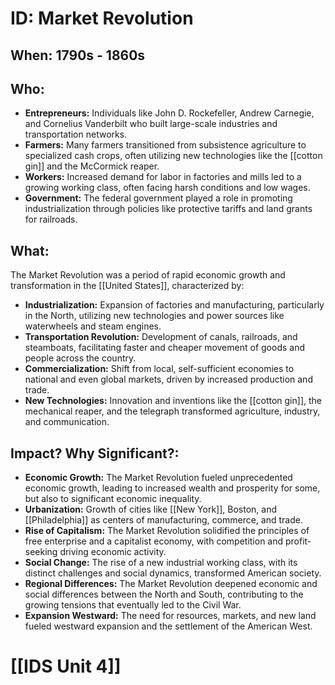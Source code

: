 # ID: Market Revolution
## When: 1790s - 1860s
## Who: 
* **Entrepreneurs:** Individuals like John D. Rockefeller, Andrew Carnegie, and Cornelius Vanderbilt who built large-scale industries and transportation networks.
* **Farmers:** Many farmers transitioned from subsistence agriculture to specialized cash crops, often utilizing new technologies like the [[cotton gin]] and the McCormick reaper. 
* **Workers:** Increased demand for labor in factories and mills led to a growing working class, often facing harsh conditions and low wages.
* **Government:** The federal government played a role in promoting industrialization through policies like protective tariffs and land grants for railroads.

## What:
The Market Revolution was a period of rapid economic growth and transformation in the [[United States]], characterized by:
* **Industrialization:**  Expansion of factories and manufacturing, particularly in the North, utilizing new technologies and power sources like waterwheels and steam engines.
* **Transportation Revolution:** Development of canals, railroads, and steamboats, facilitating faster and cheaper movement of goods and people across the country.
* **Commercialization:** Shift from local, self-sufficient economies to national and even global markets, driven by increased production and trade.
* **New Technologies:** Innovation and inventions like the [[cotton gin]], the mechanical reaper, and the telegraph transformed agriculture, industry, and communication.

## Impact? Why Significant?:
* **Economic Growth:** The Market Revolution fueled unprecedented economic growth, leading to increased wealth and prosperity for some, but also to significant economic inequality.
* **Urbanization:**  Growth of cities like [[New York]], Boston, and [[Philadelphia]] as centers of manufacturing, commerce, and trade.
* **Rise of Capitalism:** The Market Revolution solidified the principles of free enterprise and a capitalist economy, with competition and profit-seeking driving economic activity.
* **Social Change:**  The rise of a new industrial working class, with its distinct challenges and social dynamics, transformed American society. 
* **Regional Differences:** The Market Revolution deepened economic and social differences between the North and South, contributing to the growing tensions that eventually led to the Civil War. 
* **Expansion Westward:** The need for resources, markets, and new land fueled westward expansion and the settlement of the American West. 

# [[IDS Unit 4]]